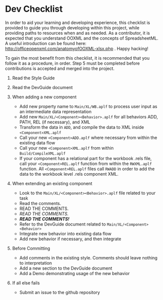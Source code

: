 # Dev Checklist
In order to aid your learning and developing experience, this checklist is provided to guide you through developing within this project, while providing paths to resources when and as needed. As a contributor, it is expected that you understand OOXML and the concepts of SpreadsheetML. A useful introduction can be found here: http://officeopenxml.com/anatomyofOOXML-xlsx.php . Happy hacking!


To gain the most benefit from this checklist, it is recommended that you follow it as a procedure, in order. Step 5 must be completed before contributions is accepted and merged into the project. 
1. Read the Style Guide
2. Read the DevGuide document
3. When adding a new component
    - Add new property name to `Main/XL/WB.aplf` to process user input as an intermediate data representation
    - Add new `Main/XL/<Component><Behavior>.aplf` for all behaviors ADD, PATH, REL (if necessary), and XML
    - Transform the data in `ADD`, and compile the data to XML inside `<Component>XML.aplf`
    - Call your new `<Component>ADD.aplf` where necessary from within the existing data flow
    - Call your new `<Component>XML.aplf` from within `Build/CompileXML.aplf`
    - If your component has a relational part for the workbook .rels file, call your `<Component>REL.aplf` function from within the `RWXML.aplf` function. All `<Component>REL.aplf` files call `RWADD` in order to add the data to the workbook level .rels component XML.

4. When extending an existing component
    - Look to the `Main/XL/<Component><Behavior>.aplf` file related to your task
    - Read the comments.
    - READ THE COMMENTS.
    - *READ THE COMMENTS.*
    - ***READ THE COMMENTS!*** 
    - Refer to the DevGuide document related to `Main/XL/<Component><Behavior>`
    - Integrate new behavior into existing data flow
    - Add new behavior if necessary, and then integrate
5. Before Committing
    - Add comments in the existing style. Comments should leave nothing to interpretation
    - Add a new section to the DevGuide document
    - Add a Demo demonstrating usage of the new behavior
6. If all else fails
    - Submit an issue to the github repository 